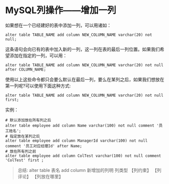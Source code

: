 # MySQL列操作——增加一列 



如果想在一个已经建好的表中添加一列，可以用诸如：

```
alter table TABLE_NAME add column NEW_COLUMN_NAME varchar(20) not null;
```

这条语句会向已有的表中加入新的一列，这一列在表的最后一列位置。如果我们希望添加在指定的一列，可以用：

```
alter table TABLE_NAME add column NEW_COLUMN_NAME varchar(20) not null after COLUMN_NAME;
```

使用以上这些命令都只会要么默认在最后一列，要么在某列之后，如果我们想放在第一列呢?可以使用下面这种方式:

```
alter table TABLE_NAME add column NEW_COLUMN_NAME varchar(20) not null first;
```

实例：

```
# 默认添加放在所有列之后
alter table employee add column Name varchar(100) not null comment '员工姓名';
# 指定放在某列之后
alter table employee add column ManagerId varchar(100) not null comment '员工对应经理Id' after Name;
# 放在所有列之前
alter table employee add column ColTest varchar(100) not null comment 'ColTest' first ;
```

>  总结: alter table 表名 add column 新增加的列明 列类型 【列约束】 【列评论】 【列放在哪里】